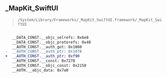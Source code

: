 ## _MapKit_SwiftUI

> `/System/Library/Frameworks/_MapKit_SwiftUI.framework/_MapKit_SwiftUI`

```diff

   __DATA_CONST.__objc_selrefs: 0x6e8
   __DATA_CONST.__objc_protorefs: 0x48
   __AUTH_CONST.__auth_got: 0x1080
-  __AUTH_CONST.__auth_ptr: 0x1078
+  __AUTH_CONST.__auth_ptr: 0xf90
   __AUTH_CONST.__const: 0x7270
   __AUTH_CONST.__objc_const: 0x2158
   __AUTH.__objc_data: 0x7a0

```
